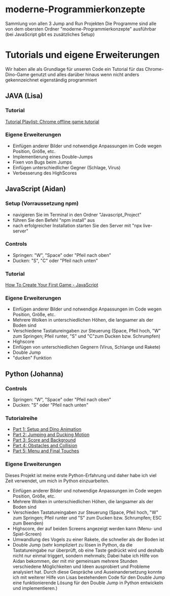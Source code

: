 # moderne-Programmierkonzepte
Sammlung von allen 3 Jump and Run Projekten
Die Programme sind alle von dem obersten Ordner "moderne-Programmierkonzepte" ausführbar (bei JavaScript gibt es zusätzliches Setup)

# Tutorials und eigene Erweiterungen
Wir haben alle als Grundlage für unseren Code ein Tutorial für das Chrome-Dino-Game genutzt und alles darüber hinaus wenn nicht anders gekennzeichnet eigenständig programmiert

## JAVA (Lisa)
### Tutorial
[Tutorial Playlist: Chrome offline game tutorial](https://www.youtube.com/playlist?list=PLOgQJY7VjpBQhCZDWbucTp8WU8nXkbtUB)

### Eigene Erweiterungen
* Einfügen anderer Bilder und notwendige Anpassungen im Code wegen Position, Größe, etc.
* Implementierung eines Double-Jumps
* Fixen von Bugs beim Jumps
* Einfügen unterschiedlicher Gegner (Schlage, Virus)
* Verbesserung des HighScores 

## JavaScript (Aidan)
### Setup (Vorraussetzung npm)
* navigieren Sie im Terminal in den Ordner "Javascript_Project"
* führen Sie den Befehl "npm install" aus
* nach erfolgreicher Installation starten Sie den Server mit "npx live-server"

### Controls
* Springen: "W", "Space" oder "Pfeil nach oben"
* Ducken: "S", "C" oder "Pfeil nach unten"

### Tutorial
[How To Create Your First Game - JavaScript](https://www.youtube.com/watch?v=47eXVRJKdkU)

### Eigene Erweiterungen
* Einfügen anderer Bilder und notwendige Anpassungen im Code wegen Position, Größe, etc. 
* Mehrere Wolken in unterschiedlichen Höhen, die langsamer als der Boden sind
* Verschiedene Tastatureingaben zur Steuerung (Space, Pfeil hoch, "W" zum Springen; Pfeil runter, "S" und "C"zum Ducken bzw. Schrumpfen)
* Highscore
* Einfügen von unterschiedlichen Gegnern (Virus, Schlange und Rakete)
* Double Jump 
* "ducken" Funktion

## Python (Johanna)
### Controls
* Springen: "W", "Space" oder "Pfeil nach oben"
* Ducken: "S" oder "Pfeil nach unten"

### Tutorialreihe
* [Part 1: Setup and Dino Animation](https://www.youtube.com/watch?v=wnBGG7JLrkg&ab_channel=CodeBucket)
* [Part 2: Jumping and Ducking Motion](https://www.youtube.com/watch?v=aAkO8Pketkg&ab_channel=CodeBucket)
* [Part 3: Score and Background](https://www.youtube.com/watch?v=KbKMqxVw8x0&ab_channel=CodeBucket)
* [Part 4: Obstacles and Collision](https://www.youtube.com/watch?v=LYvrb-1ntIE&ab_channel=CodeBucket)
* [Part 5: Menu and Final Touches](https://www.youtube.com/watch?v=xQ5UCzFKR58&ab_channel=CodeBucket)
### Eigene Erweiterungen
Dieses Projekt ist meine erste Python-Erfahrung und daher habe ich viel Zeit verwendet, um mich in Python einzuarbeiten.
* Einfügen anderer Bilder und notwendige Anpassungen im Code wegen Position, Größe, etc. 
* Mehrere Wolken in unterschiedlichen Höhen, die langsamer als der Boden sind
* Verschieden Tastatureingaben zur Steuerung (Space, Pfeil hoch, "W" zum Springen; Pfeil runter und "S" zum Ducken bzw. Schrumpfen; ESC zum Beenden)
* Highscore, der auf beiden Screens angezeigt werden kann (Menu- und Spiel-Screen)
* Umwandlung des Vogels zu einer Rakete, die schneller als der Boden ist
* Double Jump 
(sehr kompliziert zu lösen in Python, da die Tastatureingabe nur überprüft, ob eine Taste gedrückt wird und deshalb nicht nur einmal triggert, sondern mehrmals; Dabei habe ich Hilfe von Aidan bekommen, der mit mir gemeinsam mehrere Stunden verschiedene Möglichkeiten und Ideen ausprobiert und Probleme analysiert hat. Durch diese Gespräche und Auseinandersetzung konnte ich mit weiterer Hilfe von Lisas bestehendem Code für den Double Jump eine funktionierende Lösung für den Double Jump in Python entwickeln und implementieren.)
